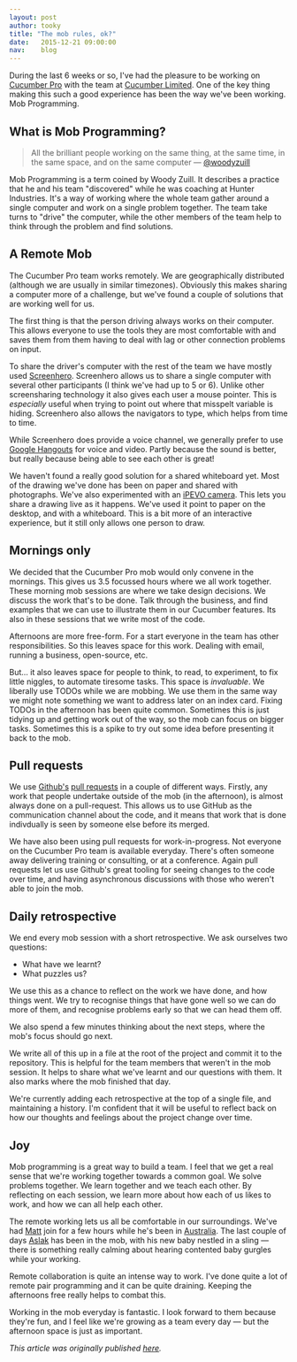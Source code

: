```yaml
---
layout: post
author: tooky
title: "The mob rules, ok?"
date:   2015-12-21 09:00:00
nav:    blog
---
```

During the last 6 weeks or so, I've had the pleasure to be working on [Cucumber
Pro](https://cucumber.io/pro) with the team at [Cucumber
Limited](https://cucumber.io/). One of the key thing making this such a good
experience has been the way we've been working. Mob Programming.

## What is Mob Programming?

> All the brilliant people working on the same thing, at the same time, in the
> same space, and on the same computer &mdash; [@woodyzuill](https://twitter.com/woodyzuill)

Mob Programming is a term coined by Woody Zuill. It describes a practice that he
and his team "discovered" while he was coaching at Hunter Industries. It's a way
of working where the whole team gather around a single computer and work on
a single problem together. The team take turns to "drive" the computer, while
the other members of the team help to think through the problem and find
solutions.

## A Remote Mob

The Cucumber Pro team works remotely. We are geographically distributed
(although we are usually in similar timezones). Obviously this makes sharing
a computer more of a challenge, but we've found a couple of solutions that are
working well for us.

The first thing is that the person driving always works on their computer. This
allows everyone to use the tools they are most comfortable with and saves them
from them having to deal with lag or other connection problems on input.

To share the driver's computer with the rest of the team we have mostly used
[Screenhero](https://screenhero.com/). Screenhero allows us to share a single
computer with several other participants (I think we've had up to 5 or 6).
Unlike other screensharing technology it also gives each user a mouse pointer.
This is _especially_ useful when trying to point out where that misspelt
variable is hiding. Screenhero also allows the navigators to type, which helps
from time to time.

While Screenhero does provide a voice channel, we generally prefer to use
[Google Hangouts](https://hangouts.google.com/) for voice and video. Partly
because the sound is better, but really because being able to see each other is
great!

We haven't found a really good solution for a shared whiteboard yet. Most of the
drawing we've done has been on paper and shared with photographs. We've also
experimented with an [iPEVO
camera](http://www.ipevo.com/prods/Point-2-View-USB-Camera). This lets you share
a drawing live as it happens. We've used it point to paper on the desktop, and
with a whiteboard. This is a bit more of an interactive experience, but it still
only allows one person to draw.

## Mornings only

We decided that the Cucumber Pro mob would only convene in the mornings. This
gives us 3.5 focussed hours where we all work together. These morning mob
sessions are where we take design decisions. We discuss the work that's to be
done.  Talk through the business, and find examples that we can use to
illustrate them in our Cucumber features. Its also in these sessions that we
write most of the code.

Afternoons are more free-form. For a start everyone in the team has other
responsibilities. So this leaves space for this work. Dealing with email,
running a business, open-source, etc.

But... it also leaves space for people to think, to read, to experiment, to fix
little niggles, to automate tiresome tasks. This space is _invaluable_. We
liberally use TODOs while we are mobbing. We use them in the same way we might
note something we want to address later on an index card. Fixing TODOs in the
afternoon has been quite common. Sometimes this is just tidying up and getting
work out of the way, so the mob can focus on bigger tasks. Sometimes this is
a spike to try out some idea before presenting it back to the mob.

## Pull requests

We use [Github's](https://github.com) [pull
requests](https://help.github.com/articles/using-pull-requests/) in a couple of
different ways. Firstly, any work that people undertake outside of the mob (in
the afternoon), is almost always done on a pull-request. This allows us to use
GitHub as the communication channel about the code, and it means that work that
is done indivdually is seen by someone else before its merged.

We have also been using pull requests for work-in-progress. Not everyone on the
Cucumber Pro team is available everyday. There's often someone away delivering
training or consulting, or at a conference. Again pull requests let us use
Github's great tooling for seeing changes to the code over time, and having
asynchronous discussions with those who weren't able to join the mob.

## Daily retrospective

We end every mob session with a short retrospective. We ask ourselves two
questions:

  - What have we learnt?
  - What puzzles us?

We use this as a chance to reflect on the work we have done, and how things
went. We try to recognise things that have gone well so we can do more of them,
and recognise problems early so that we can head them off.

We also spend a few minutes thinking about the next steps, where the mob's focus
should go next.

We write all of this up in a file at the root of the project and commit it to
the repository. This is helpful for the team members that weren't in the mob
session. It helps to share what we've learnt and our questions with them. It
also marks where the mob finished that day.

We're currently adding each retrospective at the top of a single file, and
maintaining a history. I'm confident that it will be useful to reflect back on
how our thoughts and feelings about the project change over time.

## Joy

Mob programming is a great way to build a team. I feel that we get a real sense
that we're working together towards a common goal. We solve problems together.
We learn together and we teach each other. By reflecting on each session, we
learn more about how each of us likes to work, and how we can all help each
other.

The remote working lets us all be comfortable in our surroundings. We've had
[Matt](https://twitter.com/mattwynne) join for a few hours while he's been in
[Australia](https://cucumber.io/events/cukeup-australia-2015). The last couple
of days [Aslak](https://twitter.com/aslak_hellesoy) has been in the mob, with
his new baby nestled in a sling &mdash; there is something really calming about
hearing contented baby gurgles while your working.

Remote collaboration is quite an intense way to work. I've done quite a lot of
remote pair programming and it can be quite draining. Keeping the afternoons
free really helps to combat this.

Working in the mob everyday is fantastic. I look forward to them because
they're
fun, and I feel like we're growing as a team every day &mdash; but the afternoon
space is just as important.

_This article was originally published [here](http://tooky.co.uk/the-mob-rules-ok/)._

